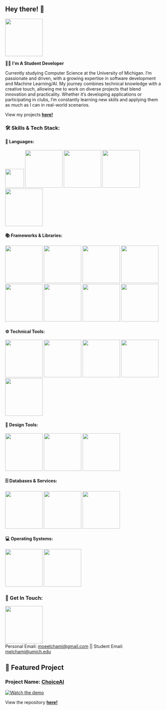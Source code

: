 ## Hey there! 👋
[<img src="https://img.shields.io/badge/-Resume-000000?style=flat&logo=googledrive&logoColor=white" width="120"/>](https://drive.google.com/file/d/1g-sl45L4AmqzdagwFj8yoHYV6zjKRAqU/view?usp=sharing)

👨‍🎓 **I'm A Student Developer**

Currently studying Computer Science at the University of Michigan. I’m passionate and driven, with a growing expertise in software development and Machine Learning/AI. My journey combines technical knowledge with a creative touch, allowing me to work on diverse projects that blend innovation and practicality. Whether it’s developing applications or participating in clubs, I’m constantly learning new skills and applying them as much as I can in real-world scenarios.

View my projects [**here!**](https://github.com/moechami?tab=repositories)

### 🛠 Skills & Tech Stack:

#### 🚀 Languages:
<img src="https://img.shields.io/badge/-C++-00599C?style=flat&logo=c%2B%2B&logoColor=white" width="60"/>
<img src="https://img.shields.io/badge/-Python-3776AB?style=flat&logo=python&logoColor=white" width="120"/>
<img src="https://img.shields.io/badge/-HTML5-E34F26?style=flat&logo=html5&logoColor=white" width="120"/>
<img src="https://img.shields.io/badge/-CSS3-1572B6?style=flat&logo=css3" width="120"/>
<img src="https://img.shields.io/badge/-JavaScript-F7DF1E?style=flat&logo=javascript&logoColor=black" width="120"/>

#### 📚 Frameworks & Libraries:
<img src="https://img.shields.io/badge/-OpenAI-412991?style=flat&logo=openai&logoColor=white" width="120"/>
<img src="https://img.shields.io/badge/-Hugging%20Face-FFB000?style=flat&logo=huggingface&logoColor=white" width="120"/>
<img src="https://img.shields.io/badge/-LLaMA-FFA500?style=flat&logo=llama&logoColor=white" width="120"/>
<img src="https://img.shields.io/badge/-React-61DAFB?style=flat&logo=react&logoColor=white" width="120"/>
<img src="https://img.shields.io/badge/-Node.js-339933?style=flat&logo=nodedotjs&logoColor=white" width="120"/>
<img src="https://img.shields.io/badge/-JSON-000000?style=flat&logo=json&logoColor=white" width="120"/>
<img src="https://img.shields.io/badge/-Tailwind%20CSS-06B6D4?style=flat&logo=tailwindcss&logoColor=white" width="120"/>
<img src="https://img.shields.io/badge/-PyTorch-EE4C2C?style=flat&logo=pytorch&logoColor=white" width="120"/>

#### ⚙️ Technical Tools:
<img src="https://img.shields.io/badge/-Git-F05032?style=flat&logo=git&logoColor=white" width="120"/>
<img src="https://img.shields.io/badge/-VS%20Code-007ACC?style=flat&logo=visualstudiocode&logoColor=white" width="120"/>
<img src="https://img.shields.io/badge/-Visual%20Studio-5C2D91?style=flat&logo=visualstudio&logoColor=white" width="120"/>
<img src="https://img.shields.io/badge/-Unity-000000?style=flat&logo=unity&logoColor=white" width="120"/>
<img src="https://img.shields.io/badge/-ChatGPT-412991?style=flat&logo=openai&logoColor=white" width="120"/>

#### 🎨 Design Tools:
<img src="https://img.shields.io/badge/-Figma-F24E1E?style=flat&logo=figma&logoColor=white" width="120"/>
<img src="https://img.shields.io/badge/-Blender-F5792A?style=flat&logo=blender&logoColor=white" width="120"/>
<img src="https://img.shields.io/badge/-Adobe%20Photoshop-31A8FF?style=flat&logo=adobephotoshop&logoColor=white" width="120"/>

#### 🗄 Databases & Services:
<img src="https://img.shields.io/badge/-MySQL-4479A1?style=flat&logo=mysql&logoColor=white" width="120"/>
<img src="https://img.shields.io/badge/-MongoDB-47A248?style=flat&logo=mongodb&logoColor=white" width="120"/>
<img src="https://img.shields.io/badge/-DataStax%20AstraDB-29A0DB?style=flat&logo=datastax&logoColor=white" width="120"/>

#### 💻 Operating Systems:
<img src="https://img.shields.io/badge/-Windows-0078D6?style=flat&logo=windows&logoColor=white" width="120"/>
<img src="https://img.shields.io/badge/-Linux-FCC624?style=flat&logo=linux&logoColor=black" width="120"/>

### 💼 Get In Touch:
[<img src="https://img.shields.io/badge/-LinkedIn-0A66C2?style=flat&logo=linkedin&logoColor=white" width="120"/>](https://www.linkedin.com/in/moecham/)
<br>Personal Email: moeelchami@gmail.com || Student Email: melchami@umich.edu

## 🌟 Featured Project

### Project Name: [ChoiceAI](https://choicegame.vip/)

[![Watch the demo](https://img.youtube.com/vi/8YAUm8P8uII/maxresdefault.jpg)](https://www.youtube.com/watch?v=8YAUm8P8uII "Watch the demo")

View the repository [**here!**](https://github.com/moechami/choice-game)

